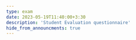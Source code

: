 ```yaml
---
type: exam
date: 2023-05-19T11:40:00+3:30
description: 'Student Evaluation questionnaire'
hide_from_announcments: true
---
```

<!--- 
**Topics:**
1. Topic 1
2. Topic 2
3. Topic 3
--->

